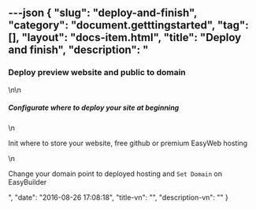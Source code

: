 ---json
{
    "slug": "deploy-and-finish",
    "category": "document.getttingstarted",
    "tag": [],
    "layout": "docs-item.html",
    "title": "Deploy and finish",
    "description": "<h3>Deploy preview website and public to domain</h3>\n\n<h5>Configurate where to deploy your site at beginning</h5>\n<p>Init where to store your website, free github or premium EasyWeb hosting</p>\n<p>Change your domain point to deployed hosting and <code>Set Domain</code> on EasyBuilder</p>",
    "date": "2016-08-26 17:08:18",
    "title-vn": "",
    "description-vn": ""
}
---
